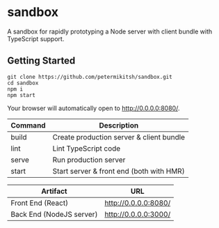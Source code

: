 # sandbox

A sandbox for rapidly prototyping a Node server with client bundle with TypeScript support. 

## Getting Started

```
git clone https://github.com/petermikitsh/sandbox.git
cd sandbox
npm i
npm start
```

Your browser will automatically open to http://0.0.0.0:8080/.

| Command | Description                              |
|---------|------------------------------------------|
| build   | Create production server & client bundle |
| lint    | Lint TypeScript code                     |
| serve   | Run production server                    |
| start   | Start server & front end (both with HMR) |

| Artifact                 | URL                  |
|--------------------------|----------------------|
| Front End (React)        | http://0.0.0.0:8080/ |
| Back End (NodeJS server) | http://0.0.0.0:3000/ |
